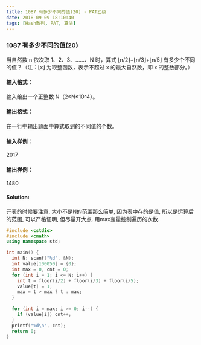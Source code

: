 ```yaml
---
title: 1087 有多少不同的值(20) - PAT乙级
date: 2018-09-09 18:10:40
tags: [Hash散列, PAT, 算法]
---
```


### 1087 有多少不同的值(20)


当自然数 n 依次取 1、2、3、……、N 时，算式 ⌊n/2⌋+⌊n/3⌋+⌊n/5⌋ 有多少个不同的值？（注：⌊x⌋ 为取整函数，表示不超过 x 的最大自然数，即 x 的整数部分。）

#### 输入格式：
输入给出一个正整数 N（2≤N≤10^4）。

#### 输出格式：
在一行中输出题面中算式取到的不同值的个数。

#### 输入样例：
2017

#### 输出样例：
1480

#### Solution:

开表的时候要注意, 大小不是N的范围那么简单, 因为表中存的是值, 所以是运算后的范围, 可以严格证明, 但尽量开大点.
用max变量控制遍历的次数.

```cpp
#include <cstdio>
#include <cmath>
using namespace std;

int main() {
  int N; scanf("%d", &N);
  int value[100050] = {0};
  int max = 0, cnt = 0;
  for (int i = 1; i <= N; i++) {
    int t = floor(i/2) + floor(i/3) + floor(i/5);
    value[t] = 1;
    max = t > max ? t : max;
  }
  
  for (int i = max; i >= 0; i--) {
    if (value[i]) cnt++;
  }
  printf("%d\n", cnt);
  return 0;
}
```

